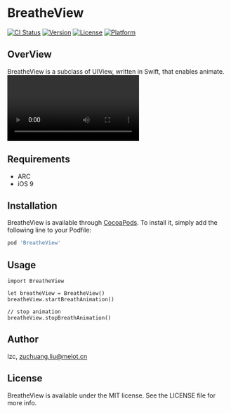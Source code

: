 # BreatheView

[![CI Status](https://img.shields.io/travis/lzc/BreatheView.svg?style=flat)](https://travis-ci.org/lzc/BreatheView)
[![Version](https://img.shields.io/cocoapods/v/BreatheView.svg?style=flat)](https://cocoapods.org/pods/BreatheView)
[![License](https://img.shields.io/cocoapods/l/BreatheView.svg?style=flat)](https://cocoapods.org/pods/BreatheView)
[![Platform](https://img.shields.io/cocoapods/p/BreatheView.svg?style=flat)](https://cocoapods.org/pods/BreatheView)

## OverView
BreatheView is a subclass of UIView, written in Swift, that enables animate.
![Watch the video](https://github.com/once-liu/BreatheViewDemo/blob/main/Example/BreatheView/BreatheAnimation.mp4)


## Requirements
- ARC
- iOS 9

## Installation

BreatheView is available through [CocoaPods](https://cocoapods.org). To install
it, simply add the following line to your Podfile:

```ruby
pod 'BreatheView'
```

## Usage
```
import BreatheView

let breatheView = BreatheView()
breatheView.startBreathAnimation()

// stop animation
breatheView.stopBreathAnimation()
```

## Author

lzc, zuchuang.liu@melot.cn

## License

BreatheView is available under the MIT license. See the LICENSE file for more info.
